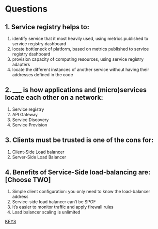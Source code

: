 # Questions

## 1. Service registry helps to:

1) identify service that it most heavily used, using metrics published to service registry dashboard
2) locate bottleneck of platform, based on metrics published to service registry dashboard
3) provision capacity of computing resources, using service registry adapters
4) locate the different instances of another service without having their addresses defined in the code

## 2. ___ is how applications and (micro)services locate each other on a network:

1) Service registry
2) API Gateway
3) Service Discovery
4) Service Provision

## 3. Clients must be trusted is one of the cons for:

1) Client-Side Load balancer
2) Server-Side Load Balancer

## 4. Benefits of Service-Side load-balancing are: [Choose TWO]

1) Simple client configuration: you only need to know the load-balancer address
2) Service-side load balancer can’t be SPOF
3) It’s easier to monitor traffic and apply firewall rules
4) Load balancer scaling is unlimited

[KEYS](https://epam.sharepoint.com/:x:/r/sites/MicroservicesProgram/Shared%20Documents/Microservices_fundamentals_keys.xlsx?d=w7abdb02612f34c98a0449a6d96f41867&csf=1&web=1&e=LPNB1W)
